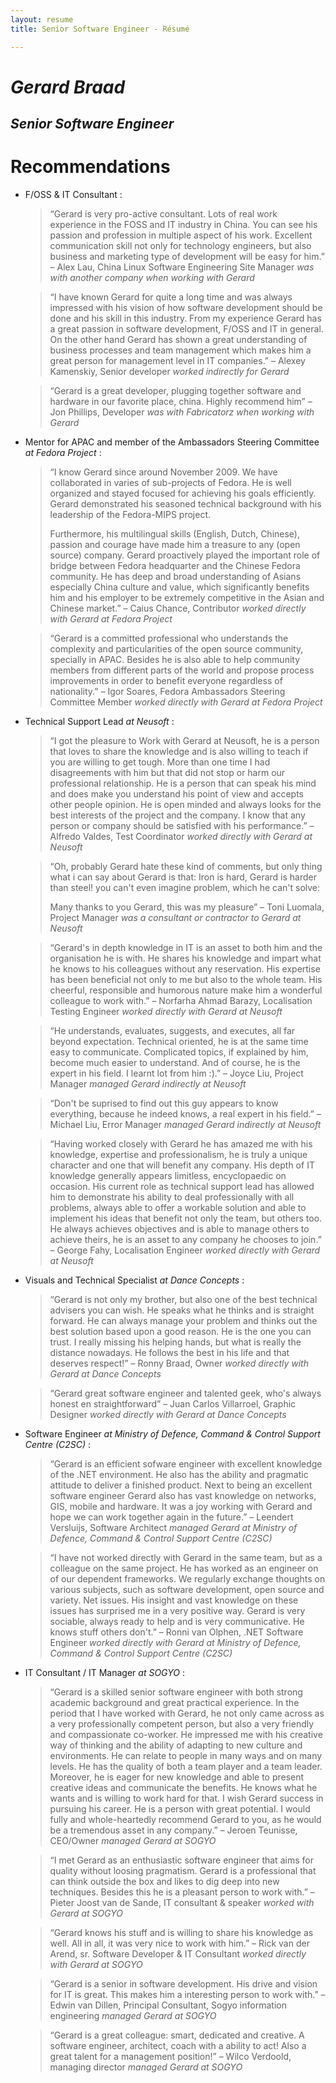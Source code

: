 ```yaml
---
layout: resume
title: Senior Software Engineer - Résumé

---
```


# _**Gerard Braad**_
## _Senior Software Engineer_


# Recommendations

  * F/OSS & IT Consultant
  :  

    > “Gerard is very pro-active consultant. Lots of real work experience in the FOSS and IT industry in China. You can see his passion and profession in multiple aspect of his work. Excellent communication skill not only for technology engineers, but also business and marketing type of development will be easy for him.”
    > – Alex Lau, China Linux Software Engineering Site Manager _was with another company when working with Gerard_

    > “I have known Gerard for quite a long time and was always impressed with his vision of how software development should be done and his skill in this industry. From my experience Gerard has a great passion in software development, F/OSS and IT in general. On the other hand Gerard has shown a great understanding of business processes and team management which makes him a great person for management level in IT companies.”
    > – Alexey Kamenskiy, Senior developer _worked indirectly for Gerard_

    > “Gerard is a great developer, plugging together software and hardware in our favorite place, china. Highly recommend him”
    > – Jon Phillips, Developer _was with Fabricatorz when working with Gerard_


  * Mentor for APAC and member of the Ambassadors Steering Committee _at Fedora Project_
  :  

    > “I know Gerard since around November 2009. We have collaborated in varies of sub-projects of Fedora. He is well organized and stayed focused for achieving his goals efficiently. Gerard demonstrated his seasoned technical background with his leadership of the Fedora-MIPS project. 
    > 
    > Furthermore, his multilingual skills (English, Dutch, Chinese), passion and courage have made him a treasure to any (open source) company. Gerard proactively played the important role of bridge between Fedora headquarter and the Chinese Fedora community. He has deep and broad understanding of Asians especially China culture and value, which significantly benefits him and his employer to be extremely competitive in the Asian and Chinese market.”
    > – Caius Chance, Contributor _worked directly with Gerard at Fedora Project_

    > “Gerard is a committed professional who understands the complexity and particularities of the open source community, specially in APAC. Besides he is also able to help community members from different parts of the world and propose process improvements in order to benefit everyone regardless of nationality.”
    > – Igor Soares, Fedora Ambassadors Steering Committee Member _worked directly with Gerard at Fedora Project_


  * Technical Support Lead _at Neusoft_
  :  

    > “I got the pleasure to Work with Gerard at Neusoft, he is a person that loves to share the knowledge and is also willing to teach if you are willing to get tough. More than one time I had disagreements with him but that did not stop or harm our professional relationship. He is a person that can speak his mind and does make you understand his point of view and accepts other people opinion. He is open minded and always looks for the best interests of the project and the company. I know that any person or company should be satisfied with his performance.”
    > – Alfredo Valdes, Test Coordinator _worked directly with Gerard at Neusoft_

    > “Oh, probably Gerard hate these kind of comments, but only thing what i can say about Gerard is that: Iron is hard, Gerard is harder than steel! you can't even imagine problem, which he can't solve: 
    >
    > Many thanks to you Gerard, this was my pleasure”
    > – Toni Luomala, Project Manager _was a consultant or contractor to Gerard at Neusoft_

    > “Gerard's in depth knowledge in IT is an asset to both him and the organisation he is with. He shares his knowledge and impart what he knows to his colleagues without any reservation. His expertise has been beneficial not only to me but also to the whole team. His cheerful, responsible and humorous nature make him a wonderful colleague to work with.”
    > – Norfarha Ahmad Barazy, Localisation Testing Engineer _worked directly with Gerard at Neusoft_

    > “He understands, evaluates, suggests, and executes, all far beyond expectation. Technical oriented, he is at the same time easy to communicate. Complicated topics, if explained by him, become much easier to understand. And of course, he is the expert in his field. I learnt lot from him :).”
    > – Joyce Liu, Project Manager _managed Gerard indirectly at Neusoft_

    > “Don't be suprised to find out this guy appears to know everything, because he indeed knows, a real expert in his field.”
    > – Michael Liu, Error Manager _managed Gerard indirectly at Neusoft_

    > “Having worked closely with Gerard he has amazed me with his knowledge, expertise and professionalism, he is truly a unique character and one that will benefit any company. 
    > His depth of IT knowledge generally appears limitless, encyclopaedic on occasion. His current role as technical support lead has allowed him to demonstrate his ability to deal professionally with all problems, always able to offer a workable solution and able to implement his ideas that benefit not only the team, but others too. 
    > He always achieves objectives and is able to manage others to achieve theirs, he is an asset to any company he chooses to join.”
    > – George Fahy, Localisation Engineer _worked directly with Gerard at Neusoft_


  * Visuals and Technical Specialist _at Dance Concepts_
  :  

    > “Gerard is not only my brother, but also one of the best technical advisers you can wish. He speaks what he thinks and is straight forward. He can always manage your problem and thinks out the best solution based upon a good reason. He is the one you can trust. I really missing his helping hands, but what is really the distance nowadays. He follows the best in his life and that deserves respect!”
    > – Ronny Braad, Owner _worked directly with Gerard at Dance Concepts_

    > “Gerard great software engineer and talented geek, who's always honest en straightforward”
    > – Juan Carlos Villarroel, Graphic Designer _worked directly with Gerard at Dance Concepts_


  * Software Engineer _at Ministry of Defence, Command & Control Support Centre (C2SC)_
  :  

    > “Gerard is an efficient sofware engineer with excellent knowledge of the .NET environment. He also has the ability and pragmatic attitude to deliver a finished product. Next to being an excellent software engineer Gerard also has vast knowledge on networks, GIS, mobile and hardware. It was a joy working with Gerard and hope we can work together again in the future.”
    > – Leendert Versluijs, Software Architect _managed Gerard at Ministry of Defence, Command & Control Support Centre (C2SC)_

    > “I have not worked directly with Gerard in the same team, but as a colleague on the same project. He has worked as an engineer on of our dependent frameworks. We regularly exchange thoughts on various subjects, such as software development, open source and variety. Net issues. His insight and vast knowledge on these issues has surprised me in a very positive way. Gerard is very sociable, always ready to help and is very communicative. He knows stuff others don't.”
    > – Ronni van Olphen, .NET Software Engineer _worked directly with Gerard at Ministry of Defence, Command & Control Support Centre (C2SC)_


  * IT Consultant / IT Manager _at SOGYO_
  :  

    > “Gerard is a skilled senior software engineer with both strong academic background and great practical experience. In the period that I have worked with Gerard, he not only came across as a very professionally competent person, but also a very friendly and compassionate co-worker. He impressed me with his creative way of thinking and the ability of adapting to new culture and environments. He can relate to people in many ways and on many levels. He has the quality of both a team player and a team leader. Moreover, he is eager for new knowledge and able to present creative ideas and communicate the benefits. He knows what he wants and is willing to work hard for that. I wish Gerard success in pursuing his career. He is a person with great potential. I would fully and whole-heartedly recommend Gerard to you, as he would be a tremendous asset in any company.”
    > – Jeroen Teunisse, CEO/Owner _managed Gerard at SOGYO_

    > “I met Gerard as an enthusiastic software engineer that aims for quality without loosing pragmatism. Gerard is a professional that can think outside the box and likes to dig deep into new techniques. Besides this he is a pleasant person to work with.”
    > – Pieter Joost van de Sande, IT consultant & speaker _worked with Gerard at SOGYO_

    > “Gerard knows his stuff and is willing to share his knowledge as well. All in all, it was very nice to work with him.”
    > – Rick van der Arend, sr. Software Developer & IT Consultant _worked directly with Gerard at SOGYO_

    > “Gerard is a senior in software development. His drive and vision for IT is great. This makes him a interesting person to work with.”
    > – Edwin van Dillen, Principal Consultant, Sogyo information engineering _managed Gerard at SOGYO_

    > “Gerard is a great colleague: smart, dedicated and creative. A software engineer, architect, coach with a ability to act! Also a great talent for a management position!”
    > – Wilco Verdoold, managing director _managed Gerard at SOGYO_
